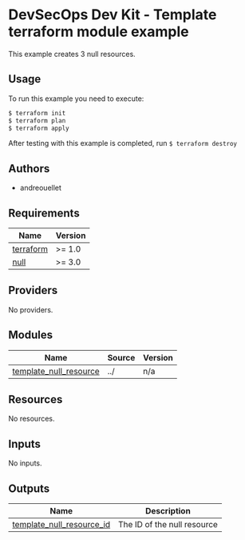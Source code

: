 # DevSecOps Dev Kit - Template terraform module example

This example creates 3 null resources.

## Usage

To run this example you need to execute:

```bash
$ terraform init
$ terraform plan
$ terraform apply
```

After testing with this example is completed, run ```$ terraform destroy```

## Authors

* andreouellet

<!-- BEGINNING OF PRE-COMMIT-TERRAFORM DOCS HOOK -->
## Requirements

| Name | Version |
|------|---------|
| <a name="requirement_terraform"></a> [terraform](#requirement\_terraform) | >= 1.0 |
| <a name="requirement_null"></a> [null](#requirement\_null) | >= 3.0 |

## Providers

No providers.

## Modules

| Name | Source | Version |
|------|--------|---------|
| <a name="module_template_null_resource"></a> [template\_null\_resource](#module\_template\_null\_resource) | ../ | n/a |

## Resources

No resources.

## Inputs

No inputs.

## Outputs

| Name | Description |
|------|-------------|
| <a name="output_template_null_resource_id"></a> [template\_null\_resource\_id](#output\_template\_null\_resource\_id) | The ID of the null resource |
<!-- END OF PRE-COMMIT-TERRAFORM DOCS HOOK -->
